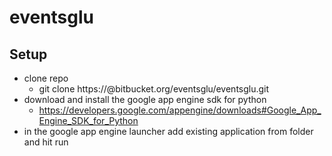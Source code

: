 # eventsglu

## Setup

  - clone repo
    - git clone https://<user>@bitbucket.org/eventsglu/eventsglu.git
  - download and install the google app engine sdk for python
    - https://developers.google.com/appengine/downloads#Google_App_Engine_SDK_for_Python
  - in the google app engine launcher add existing application from folder and hit run
